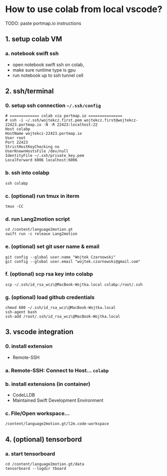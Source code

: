 # How to use colab from local vscode?
TODO: paste portmap.io instructions

## 1. setup colab VM

### a. notebook swift ssh
* open notebook swift ssh on colab, 
* make sure runtime type is gpu
* run notebook up to ssh tunnel cell

## 2. ssh/terminal

### 0. setup ssh connection ```~/.ssh/config```
```
# ============= colab via portmap.io ===============
# ssh -i ~/.ssh/wojtekcz.first.pem wojtekcz.first@wojtekcz-22423.portmap.io -N -R 22423:localhost:22
Host colabp
HostName wojtekcz-22423.portmap.io
User root
Port 22423
StrictHostKeyChecking no
UserKnownHostsFile /dev/null
IdentityFile ~/.ssh/private_key.pem
LocalForward 6006 localhost:6006
```

### b. ssh into colabp
```
ssh colabp
```

### c. (optional) run tmux in iterm
```
tmux -CC
```

### d. run Lang2motion script
```
cd /content/language2motion.gt
swift run -c release Lang2motion
```

### e. (optional) set git user name & email
```
git config --global user.name "Wojtek Czarnowski"
git config --global user.email "wojtek.czarnowski@gmail.com"
```

### f. (optional) scp rsa key into colabp
```
scp ~/.ssh/id_rsa_wcz\@MacBook-Wojtka.local colabp:/root/.ssh
```

### g. (optional) load github credentials
```
chmod 600 ~/.ssh/id_rsa_wcz\@MacBook-Wojtka.local
ssh-agent bash
ssh-add /root/.ssh/id_rsa_wcz\@MacBook-Wojtka.local
```

## 3. vscode integration

### 0. install extension
- Remote-SSH

### a. Remote-SSH: Connect to Host... ```colabp```

### b. install extensions (in container)
- CodeLLDB
- Maintained Swift Development Environment

### c. File/Open workspace...
```
/content/language2motion.gt/l2m.code-workspace
```

## 4. (optional) tensorbord

### a. start tensorboard
```
cd /content/language2motion.gt/data
tensorboard --logdir tboard
```
